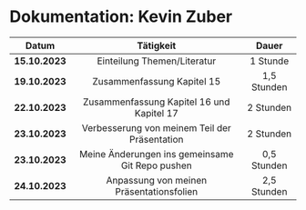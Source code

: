 # Dokumentation: Kevin Zuber

|     Datum      |                    Tätigkeit                    |    Dauer    |
|:--------------:|:-----------------------------------------------:|:-----------:|
| **15.10.2023** |           Einteilung Themen/Literatur           |  1 Stunde   | 
| **19.10.2023** |           Zusammenfassung Kapitel 15            | 1,5 Stunden | 
| **22.10.2023** |    Zusammenfassung Kapitel 16 und Kapitel 17    |  2 Stunden  | 
| **23.10.2023** |  Verbesserung von meinem Teil der Präsentation  |  2 Stunden  |
| **23.10.2023** | Meine Änderungen ins gemeinsame Git Repo pushen | 0,5 Stunden |
| **24.10.2023** |    Anpassung von meinen Präsentationsfolien     | 2,5 Stunden |

